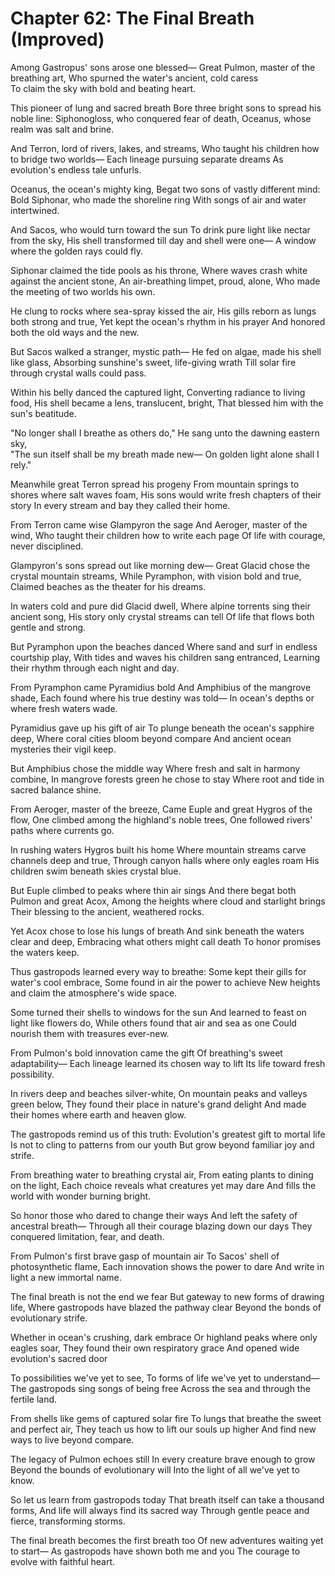 # Chapter 62: The Final Breath (Improved)

Among Gastropus' sons arose one blessed—
Great Pulmon, master of the breathing art,
Who spurned the water's ancient, cold caress  
To claim the sky with bold and beating heart.

This pioneer of lung and sacred breath
Bore three bright sons to spread his noble line:
Siphonogloss, who conquered fear of death,
Oceanus, whose realm was salt and brine.

And Terron, lord of rivers, lakes, and streams,
Who taught his children how to bridge two worlds—
Each lineage pursuing separate dreams
As evolution's endless tale unfurls.

Oceanus, the ocean's mighty king,
Begat two sons of vastly different mind:
Bold Siphonar, who made the shoreline ring
With songs of air and water intertwined.

And Sacos, who would turn toward the sun
To drink pure light like nectar from the sky,
His shell transformed till day and shell were one—
A window where the golden rays could fly.

Siphonar claimed the tide pools as his throne,
Where waves crash white against the ancient stone,
An air-breathing limpet, proud, alone,
Who made the meeting of two worlds his own.

He clung to rocks where sea-spray kissed the air,
His gills reborn as lungs both strong and true,
Yet kept the ocean's rhythm in his prayer
And honored both the old ways and the new.

But Sacos walked a stranger, mystic path—
He fed on algae, made his shell like glass,
Absorbing sunshine's sweet, life-giving wrath
Till solar fire through crystal walls could pass.

Within his belly danced the captured light,
Converting radiance to living food,
His shell became a lens, translucent, bright,
That blessed him with the sun's beatitude.

"No longer shall I breathe as others do,"
He sang unto the dawning eastern sky,  
"The sun itself shall be my breath made new—
On golden light alone shall I rely."

Meanwhile great Terron spread his progeny
From mountain springs to shores where salt waves foam,
His sons would write fresh chapters of their story
In every stream and bay they called their home.

From Terron came wise Glampyron the sage
And Aeroger, master of the wind,
Who taught their children how to write each page
Of life with courage, never disciplined.

Glampyron's sons spread out like morning dew—
Great Glacid chose the crystal mountain streams,
While Pyramphon, with vision bold and true,
Claimed beaches as the theater for his dreams.

In waters cold and pure did Glacid dwell,
Where alpine torrents sing their ancient song,
His story only crystal streams can tell
Of life that flows both gentle and strong.

But Pyramphon upon the beaches danced
Where sand and surf in endless courtship play,
With tides and waves his children sang entranced,
Learning their rhythm through each night and day.

From Pyramphon came Pyramidius bold
And Amphibius of the mangrove shade,
Each found where his true destiny was told—
In ocean's depths or where fresh waters wade.

Pyramidius gave up his gift of air
To plunge beneath the ocean's sapphire deep,
Where coral cities bloom beyond compare
And ancient ocean mysteries their vigil keep.

But Amphibius chose the middle way
Where fresh and salt in harmony combine,
In mangrove forests green he chose to stay
Where root and tide in sacred balance shine.

From Aeroger, master of the breeze,
Came Euple and great Hygros of the flow,
One climbed among the highland's noble trees,
One followed rivers' paths where currents go.

In rushing waters Hygros built his home
Where mountain streams carve channels deep and true,
Through canyon halls where only eagles roam
His children swim beneath skies crystal blue.

But Euple climbed to peaks where thin air sings
And there begat both Pulmon and great Acox,
Among the heights where cloud and starlight brings
Their blessing to the ancient, weathered rocks.

Yet Acox chose to lose his lungs of breath
And sink beneath the waters clear and deep,
Embracing what others might call death
To honor promises the waters keep.

Thus gastropods learned every way to breathe:
Some kept their gills for water's cool embrace,
Some found in air the power to achieve
New heights and claim the atmosphere's wide space.

Some turned their shells to windows for the sun
And learned to feast on light like flowers do,
While others found that air and sea as one
Could nourish them with treasures ever-new.

From Pulmon's bold innovation came the gift
Of breathing's sweet adaptability—
Each lineage learned its chosen way to lift
Its life toward fresh possibility.

In rivers deep and beaches silver-white,
On mountain peaks and valleys green below,
They found their place in nature's grand delight
And made their homes where earth and heaven glow.

The gastropods remind us of this truth:
Evolution's greatest gift to mortal life
Is not to cling to patterns from our youth
But grow beyond familiar joy and strife.

From breathing water to breathing crystal air,
From eating plants to dining on the light,
Each choice reveals what creatures yet may dare
And fills the world with wonder burning bright.

So honor those who dared to change their ways
And left the safety of ancestral breath—
Through all their courage blazing down our days
They conquered limitation, fear, and death.

From Pulmon's first brave gasp of mountain air
To Sacos' shell of photosynthetic flame,
Each innovation shows the power to dare
And write in light a new immortal name.

The final breath is not the end we fear
But gateway to new forms of drawing life,
Where gastropods have blazed the pathway clear
Beyond the bonds of evolutionary strife.

Whether in ocean's crushing, dark embrace
Or highland peaks where only eagles soar,
They found their own respiratory grace
And opened wide evolution's sacred door

To possibilities we've yet to see,
To forms of life we've yet to understand—
The gastropods sing songs of being free
Across the sea and through the fertile land.

From shells like gems of captured solar fire
To lungs that breathe the sweet and perfect air,
They teach us how to lift our souls up higher
And find new ways to live beyond compare.

The legacy of Pulmon echoes still
In every creature brave enough to grow
Beyond the bounds of evolutionary will
Into the light of all we've yet to know.

So let us learn from gastropods today
That breath itself can take a thousand forms,
And life will always find its sacred way
Through gentle peace and fierce, transforming storms.

The final breath becomes the first breath too
Of new adventures waiting yet to start—
As gastropods have shown both me and you
The courage to evolve with faithful heart.